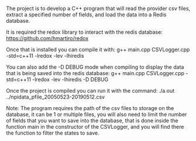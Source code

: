 The project is to develop a C++ program that will read the provider csv files, extract a specified number of fields, and load the data into a Redis database.

It is required the redox library to interact with the redis database:
https://github.com/hmartiro/redox

Once that is installed you can compile it with:
g++ main.cpp CSVLogger.cpp -std=c++11 -lredox -lev -lhiredis

You can also add the -D DEBUG mode when compiling to display the data that is being saved into the redis database:
g++ main.cpp CSVLogger.cpp -std=c++11 -lredox -lev -lhiredis -D DEBUG

Once the project is compiled you can run it with the command:
./a.out ../npidata_pfile_20050523-20190512.csv

Note: The program requires the path of the csv files to storage on the database, it can be 1 or multiple files, you will also need to limit the number of fields that you want to save into the database, that is done inside the function main in the constructor of the CSVLogger, and you will find there the function to filter the states to save.

